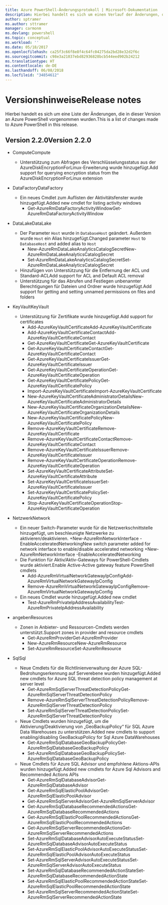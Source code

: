 ```yaml
---
title: Azure PowerShell-Änderungsprotokoll | Microsoft-Dokumentation
description: Hierbei handelt es sich um einen Verlauf der Änderungen, die in der neuesten Version an Azure PowerShell vorgenommen wurden.
author: sptramer
ms.author: sttramer
manager: carmonm
ms.devlang: powershell
ms.topic: conceptual
ms.workload: ''
ms.date: 05/18/2017
ms.openlocfilehash: ca25f3c66f8e8f4c64fc04275da2bd28e32d2f6c
ms.sourcegitcommit: c98e3a21037ebd82936828bcb544eed902b24212
ms.translationtype: HT
ms.contentlocale: de-DE
ms.lasthandoff: 06/08/2018
ms.locfileid: "34854612"
---
```

# <a name="release-notes"></a><span data-ttu-id="34c16-103">Versionshinweise</span><span class="sxs-lookup"><span data-stu-id="34c16-103">Release notes</span></span>

<span data-ttu-id="34c16-104">Hierbei handelt es sich um eine Liste der Änderungen, die in dieser Version an Azure PowerShell vorgenommen wurden.</span><span class="sxs-lookup"><span data-stu-id="34c16-104">This is a list of changes made to Azure PowerShell in this release.</span></span>

## <a name="version-220"></a><span data-ttu-id="34c16-105">Version 2.2.0</span><span class="sxs-lookup"><span data-stu-id="34c16-105">Version 2.2.0</span></span>
* <span data-ttu-id="34c16-106">Compute</span><span class="sxs-lookup"><span data-stu-id="34c16-106">Compute</span></span>
  - <span data-ttu-id="34c16-107">Unterstützung zum Abfragen des Verschlüsselungsstatus aus der AzureDiskEncryptionForLinux-Erweiterung wurde hinzugefügt.</span><span class="sxs-lookup"><span data-stu-id="34c16-107">Add support for querying encryption status from the AzureDiskEncryptionForLinux extension</span></span>
* <span data-ttu-id="34c16-108">DataFactory</span><span class="sxs-lookup"><span data-stu-id="34c16-108">DataFactory</span></span>
  - <span data-ttu-id="34c16-109">Ein neues Cmdlet zum Auflisten der Aktivitätsfenster wurde hinzugefügt.</span><span class="sxs-lookup"><span data-stu-id="34c16-109">Added new cmdlet for listing activity windows</span></span>
    + <span data-ttu-id="34c16-110">Get-AzureRmDataFactoryActivityWindow</span><span class="sxs-lookup"><span data-stu-id="34c16-110">Get-AzureRmDataFactoryActivityWindow</span></span>
* <span data-ttu-id="34c16-111">DataLake</span><span class="sxs-lookup"><span data-stu-id="34c16-111">DataLake</span></span>
  - <span data-ttu-id="34c16-112">Der Parameter `Host` wurde in `DatabaseHost` geändert. Außerdem wurde `Host` ein Alias hinzugefügt.</span><span class="sxs-lookup"><span data-stu-id="34c16-112">Changed parameter `Host` to `DatabaseHost` and added alias to `Host`</span></span>
    + <span data-ttu-id="34c16-113">New-AzureRmDataLakeAnalyticsCatalogSecret</span><span class="sxs-lookup"><span data-stu-id="34c16-113">New-AzureRmDataLakeAnalyticsCatalogSecret</span></span>
    + <span data-ttu-id="34c16-114">Set-AzureRmDataLakeAnalyticsCatalogSecret</span><span class="sxs-lookup"><span data-stu-id="34c16-114">Set-AzureRmDataLakeAnalyticsCatalogSecret</span></span>
  - <span data-ttu-id="34c16-115">Hinzufügen von Unterstützung für die Entfernung der ACL und Standard-ACL</span><span class="sxs-lookup"><span data-stu-id="34c16-115">Add support for ACL and Default ACL removal</span></span>
  - <span data-ttu-id="34c16-116">Unterstützung für das Abrufen und Festlegen unbenannter Berechtigungen für Dateien und Ordner wurde hinzugefügt.</span><span class="sxs-lookup"><span data-stu-id="34c16-116">Add support for getting and setting unnamed permissions on files and folders</span></span>
* <span data-ttu-id="34c16-117">KeyVault</span><span class="sxs-lookup"><span data-stu-id="34c16-117">KeyVault</span></span>
  - <span data-ttu-id="34c16-118">Unterstützung für Zertifikate wurde hinzugefügt.</span><span class="sxs-lookup"><span data-stu-id="34c16-118">Add support for certificates</span></span>
    + <span data-ttu-id="34c16-119">Add-AzureKeyVaultCertificate</span><span class="sxs-lookup"><span data-stu-id="34c16-119">Add-AzureKeyVaultCertificate</span></span>
    + <span data-ttu-id="34c16-120">Add-AzureKeyVaultCertificateContact</span><span class="sxs-lookup"><span data-stu-id="34c16-120">Add-AzureKeyVaultCertificateContact</span></span>
    + <span data-ttu-id="34c16-121">Get-AzureKeyVaultCertificate</span><span class="sxs-lookup"><span data-stu-id="34c16-121">Get-AzureKeyVaultCertificate</span></span>
    + <span data-ttu-id="34c16-122">Get-AzureKeyVaultCertificateContact</span><span class="sxs-lookup"><span data-stu-id="34c16-122">Get-AzureKeyVaultCertificateContact</span></span>
    + <span data-ttu-id="34c16-123">Get-AzureKeyVaultCertificateIssuer</span><span class="sxs-lookup"><span data-stu-id="34c16-123">Get-AzureKeyVaultCertificateIssuer</span></span>
    + <span data-ttu-id="34c16-124">Get-AzureKeyVaultCertificateOperation</span><span class="sxs-lookup"><span data-stu-id="34c16-124">Get-AzureKeyVaultCertificateOperation</span></span>
    + <span data-ttu-id="34c16-125">Get-AzureKeyVaultCertificatePolicy</span><span class="sxs-lookup"><span data-stu-id="34c16-125">Get-AzureKeyVaultCertificatePolicy</span></span>
    + <span data-ttu-id="34c16-126">Import-AzureKeyVaultCertificate</span><span class="sxs-lookup"><span data-stu-id="34c16-126">Import-AzureKeyVaultCertificate</span></span>
    + <span data-ttu-id="34c16-127">New-AzureKeyVaultCertificateAdministratorDetails</span><span class="sxs-lookup"><span data-stu-id="34c16-127">New-AzureKeyVaultCertificateAdministratorDetails</span></span>
    + <span data-ttu-id="34c16-128">New-AzureKeyVaultCertificateOrganizationDetails</span><span class="sxs-lookup"><span data-stu-id="34c16-128">New-AzureKeyVaultCertificateOrganizationDetails</span></span>
    + <span data-ttu-id="34c16-129">New-AzureKeyVaultCertificatePolicy</span><span class="sxs-lookup"><span data-stu-id="34c16-129">New-AzureKeyVaultCertificatePolicy</span></span>
    + <span data-ttu-id="34c16-130">Remove-AzureKeyVaultCertificate</span><span class="sxs-lookup"><span data-stu-id="34c16-130">Remove-AzureKeyVaultCertificate</span></span>
    + <span data-ttu-id="34c16-131">Remove-AzureKeyVaultCertificateContact</span><span class="sxs-lookup"><span data-stu-id="34c16-131">Remove-AzureKeyVaultCertificateContact</span></span>
    + <span data-ttu-id="34c16-132">Remove-AzureKeyVaultCertificateIssuer</span><span class="sxs-lookup"><span data-stu-id="34c16-132">Remove-AzureKeyVaultCertificateIssuer</span></span>
    + <span data-ttu-id="34c16-133">Remove-AzureKeyVaultCertificateOperation</span><span class="sxs-lookup"><span data-stu-id="34c16-133">Remove-AzureKeyVaultCertificateOperation</span></span>
    + <span data-ttu-id="34c16-134">Set-AzureKeyVaultCertificateAttribute</span><span class="sxs-lookup"><span data-stu-id="34c16-134">Set-AzureKeyVaultCertificateAttribute</span></span>
    + <span data-ttu-id="34c16-135">Set-AzureKeyVaultCertificateIssuer</span><span class="sxs-lookup"><span data-stu-id="34c16-135">Set-AzureKeyVaultCertificateIssuer</span></span>
    + <span data-ttu-id="34c16-136">Set-AzureKeyVaultCertificatePolicy</span><span class="sxs-lookup"><span data-stu-id="34c16-136">Set-AzureKeyVaultCertificatePolicy</span></span>
    + <span data-ttu-id="34c16-137">Stop-AzureKeyVaultCertificateOperation</span><span class="sxs-lookup"><span data-stu-id="34c16-137">Stop-AzureKeyVaultCertificateOperation</span></span>
* <span data-ttu-id="34c16-138">Netzwerk</span><span class="sxs-lookup"><span data-stu-id="34c16-138">Network</span></span>

  - <span data-ttu-id="34c16-139">Ein neuer Switch-Parameter wurde für die Netzwerkschnittstelle hinzugefügt, um beschleunigte Netzwerke zu aktivieren/deaktivieren. +New-AzureRmNetworkInterface -EnableAcceleratedNetworking</span><span class="sxs-lookup"><span data-stu-id="34c16-139">New switch parameter added for network interface to enable/disable accelerated networking +New-AzureRmNetworkInterface -EnableAcceleratedNetworking</span></span>
  - <span data-ttu-id="34c16-140">Die Funktion für Aktiv/Aktiv-Gateways für PowerShell-Cmdlets wurde aktiviert.</span><span class="sxs-lookup"><span data-stu-id="34c16-140">Enable Active-Active gateway feature PowerShell cmdlets</span></span>
    + <span data-ttu-id="34c16-141">Add-AzureRmVirtualNetworkGatewayIpConfig</span><span class="sxs-lookup"><span data-stu-id="34c16-141">Add-AzureRmVirtualNetworkGatewayIpConfig</span></span>
    + <span data-ttu-id="34c16-142">Remove-AzureRmVirtualNetworkGatewayIpConfig</span><span class="sxs-lookup"><span data-stu-id="34c16-142">Remove-AzureRmVirtualNetworkGatewayIpConfig</span></span>
  - <span data-ttu-id="34c16-143">Ein neues Cmdlet wurde hinzugefügt.</span><span class="sxs-lookup"><span data-stu-id="34c16-143">Added new cmdlet</span></span>
    + <span data-ttu-id="34c16-144">Test-AzureRmPrivateIpAddressAvailability</span><span class="sxs-lookup"><span data-stu-id="34c16-144">Test-AzureRmPrivateIpAddressAvailability</span></span>
* <span data-ttu-id="34c16-145">angeben</span><span class="sxs-lookup"><span data-stu-id="34c16-145">Resources</span></span>
  - <span data-ttu-id="34c16-146">Zonen in Anbieter- und Ressourcen-Cmdlets werden unterstützt.</span><span class="sxs-lookup"><span data-stu-id="34c16-146">Support zones in provider and resource cmdlets</span></span>
    + <span data-ttu-id="34c16-147">Get-AzureRmProvider</span><span class="sxs-lookup"><span data-stu-id="34c16-147">Get-AzureRmProvider</span></span>
    + <span data-ttu-id="34c16-148">New-AzureRmResource</span><span class="sxs-lookup"><span data-stu-id="34c16-148">New-AzureRmResource</span></span>
    + <span data-ttu-id="34c16-149">Set-AzureRmResource</span><span class="sxs-lookup"><span data-stu-id="34c16-149">Set-AzureRmResource</span></span>
* <span data-ttu-id="34c16-150">Sql</span><span class="sxs-lookup"><span data-stu-id="34c16-150">Sql</span></span>
  - <span data-ttu-id="34c16-151">Neue Cmdlets für die Richtlinienverwaltung der Azure SQL-Bedrohungserkennung auf Serverebene wurden hinzugefügt.</span><span class="sxs-lookup"><span data-stu-id="34c16-151">Added new cmdlets for Azure SQL threat detection policy management at server level</span></span>
    + <span data-ttu-id="34c16-152">Get-AzureRmSqlServerThreatDetectionPolicy</span><span class="sxs-lookup"><span data-stu-id="34c16-152">Get-AzureRmSqlServerThreatDetectionPolicy</span></span>
    + <span data-ttu-id="34c16-153">Remove-AzureRmSqlServerThreatDetectionPolicy</span><span class="sxs-lookup"><span data-stu-id="34c16-153">Remove-AzureRmSqlServerThreatDetectionPolicy</span></span>
    + <span data-ttu-id="34c16-154">Set-AzureRmSqlServerThreatDetectionPolicy</span><span class="sxs-lookup"><span data-stu-id="34c16-154">Set-AzureRmSqlServerThreatDetectionPolicy</span></span>
  - <span data-ttu-id="34c16-155">Neue Cmdlets wurden hinzugefügt, um die Aktivierung/Deaktivierung von „GeoBackupPolicy“ für SQL Azure Data Warehouses zu unterstützen.</span><span class="sxs-lookup"><span data-stu-id="34c16-155">Added new cmdlets to support enabling/disabling GeoBackupPolicy for Sql Azure DataWarehouses</span></span>
    + <span data-ttu-id="34c16-156">Get-AzureRmSqlDatabaseGeoBackupPolicy</span><span class="sxs-lookup"><span data-stu-id="34c16-156">Get-AzureRmSqlDatabaseGeoBackupPolicy</span></span>
    + <span data-ttu-id="34c16-157">Set-AzureRmSqlDatabaseGeoBackupPolicy</span><span class="sxs-lookup"><span data-stu-id="34c16-157">Set-AzureRmSqlDatabaseGeoBackupPolicy</span></span>
  - <span data-ttu-id="34c16-158">Neue Cmdlets für Azure SQL Advisor und empfohlene Aktions-APIs wurden hinzugefügt.</span><span class="sxs-lookup"><span data-stu-id="34c16-158">Added new cmdlets for Azure Sql Advisors and Recommended Actions APIs</span></span>
    + <span data-ttu-id="34c16-159">Get-AzureRmSqlDatabaseAdvisor</span><span class="sxs-lookup"><span data-stu-id="34c16-159">Get-AzureRmSqlDatabaseAdvisor</span></span>
    + <span data-ttu-id="34c16-160">Get-AzureRmSqlElasticPoolAdvisor</span><span class="sxs-lookup"><span data-stu-id="34c16-160">Get-AzureRmSqlElasticPoolAdvisor</span></span>
    + <span data-ttu-id="34c16-161">Get-AzureRmSqlServerAdvisor</span><span class="sxs-lookup"><span data-stu-id="34c16-161">Get-AzureRmSqlServerAdvisor</span></span>
    + <span data-ttu-id="34c16-162">Get-AzureRmSqlDatabaseRecommendedActions</span><span class="sxs-lookup"><span data-stu-id="34c16-162">Get-AzureRmSqlDatabaseRecommendedActions</span></span>
    + <span data-ttu-id="34c16-163">Get-AzureRmSqlElasticPoolRecommendedActions</span><span class="sxs-lookup"><span data-stu-id="34c16-163">Get-AzureRmSqlElasticPoolRecommendedActions</span></span>
    + <span data-ttu-id="34c16-164">Get-AzureRmSqlServerRecommendedActions</span><span class="sxs-lookup"><span data-stu-id="34c16-164">Get-AzureRmSqlServerRecommendedActions</span></span>
    + <span data-ttu-id="34c16-165">Set-AzureRmSqlDatabaseAdvisorAutoExecuteStatus</span><span class="sxs-lookup"><span data-stu-id="34c16-165">Set-AzureRmSqlDatabaseAdvisorAutoExecuteStatus</span></span>
    + <span data-ttu-id="34c16-166">Set-AzureRmSqlElasticPoolAdvisorAutoExecuteStatus</span><span class="sxs-lookup"><span data-stu-id="34c16-166">Set-AzureRmSqlElasticPoolAdvisorAutoExecuteStatus</span></span>
    + <span data-ttu-id="34c16-167">Set-AzureRmSqlServerAdvisorAutoExecuteStatus</span><span class="sxs-lookup"><span data-stu-id="34c16-167">Set-AzureRmSqlServerAdvisorAutoExecuteStatus</span></span>
    + <span data-ttu-id="34c16-168">Set-AzureRmSqlDatabaseRecommendedActionState</span><span class="sxs-lookup"><span data-stu-id="34c16-168">Set-AzureRmSqlDatabaseRecommendedActionState</span></span>
    + <span data-ttu-id="34c16-169">Set-AzureRmSqlElasticPoolRecommendedActionState</span><span class="sxs-lookup"><span data-stu-id="34c16-169">Set-AzureRmSqlElasticPoolRecommendedActionState</span></span>
    + <span data-ttu-id="34c16-170">Set-AzureRmSqlServerRecommendedActionState</span><span class="sxs-lookup"><span data-stu-id="34c16-170">Set-AzureRmSqlServerRecommendedActionState</span></span>
